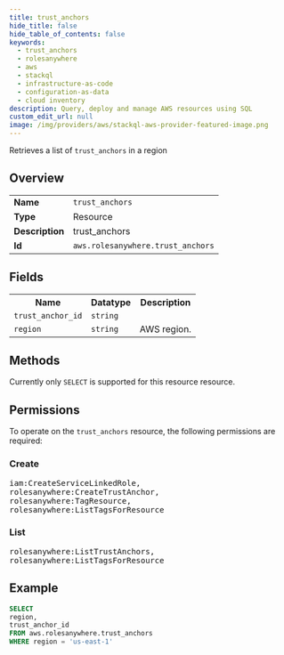 ```yaml
---
title: trust_anchors
hide_title: false
hide_table_of_contents: false
keywords:
  - trust_anchors
  - rolesanywhere
  - aws
  - stackql
  - infrastructure-as-code
  - configuration-as-data
  - cloud inventory
description: Query, deploy and manage AWS resources using SQL
custom_edit_url: null
image: /img/providers/aws/stackql-aws-provider-featured-image.png
---
```

Retrieves a list of <code>trust_anchors</code> in a region

## Overview
<table><tbody>
<tr><td><b>Name</b></td><td><code>trust_anchors</code></td></tr>
<tr><td><b>Type</b></td><td>Resource</td></tr>
<tr><td><b>Description</b></td><td>trust_anchors</td></tr>
<tr><td><b>Id</b></td><td><code>aws.rolesanywhere.trust_anchors</code></td></tr>
</tbody></table>

## Fields
<table><tbody>
<tr><th>Name</th><th>Datatype</th><th>Description</th></tr>
<tr><td><code>trust_anchor_id</code></td><td><code>string</code></td><td></td></tr>
<tr><td><code>region</code></td><td><code>string</code></td><td>AWS region.</td></tr>

</tbody></table>

## Methods
Currently only <code>SELECT</code> is supported for this resource resource.

## Permissions

To operate on the <code>trust_anchors</code> resource, the following permissions are required:

### Create
<pre>
iam:CreateServiceLinkedRole,
rolesanywhere:CreateTrustAnchor,
rolesanywhere:TagResource,
rolesanywhere:ListTagsForResource</pre>

### List
<pre>
rolesanywhere:ListTrustAnchors,
rolesanywhere:ListTagsForResource</pre>


## Example
```sql
SELECT
region,
trust_anchor_id
FROM aws.rolesanywhere.trust_anchors
WHERE region = 'us-east-1'
```
